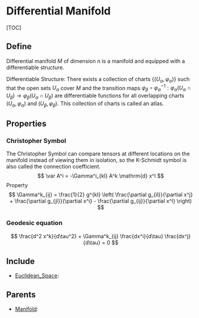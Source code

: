 # Differential Manifold

[TOC]

## Define

Differential manifold $M$ of dimension $n$ is a manifold and equipped with a differentiable structure.

Differentiable Structure: There exists a collection of charts $\{(U_\alpha, \varphi_\alpha)\}$ such that the open sets $U_\alpha$ cover $M$ and the transition maps $\varphi_\beta\circ \varphi_\alpha^{-1}: \varphi_\alpha(U_\alpha \cap U_\beta) \to \varphi_\beta(U_\alpha \cap U_\beta)$ are differentiable functions for all overlapping charts $(U_\alpha, \varphi_\alpha)$ and $(U_\beta, \varphi_\beta)$. This collection of charts is called an atlas.

## Properties

### Christopher Symbol

The Christopher Symbol can compare tensors at different locations on the manifold instead of viewing them in isolation, so the K-Schmidt symbol is also called the connection coefficient.
$$
\var A^i = -\Gamma^i_{kl} A^k \mathrm{d} x^l
$$
Property
$$
\Gamma^k_{ij} = \frac{1}{2} g^{kl} \left( \frac{\partial g_{il}}{\partial x^j} + \frac{\partial g_{jl}}{\partial x^i} - \frac{\partial g_{ij}}{\partial x^l} \right)
$$

### Geodesic equation

$$
\frac{d^2 x^k}{d\tau^2} + \Gamma^k_{ij} \frac{dx^i}{d\tau} \frac{dx^j}{d\tau} = 0
$$

## Include

- [Euclidean_Space](./Euclidean_Space.md): 

## Parents

- [Manifold](./Manifold.md): 

